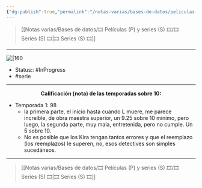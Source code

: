 ```yaml
---
{"dg-publish":true,"permalink":"/notas-varias/bases-de-datos/peliculas-p-y-series-s/s-death-note/"}
---
```



> [[Notas varias/Bases de datos/🎞️ Películas (P) y series (S) 🎞️/🎞️ Series (S) 🎞️\|🎞️ Series (S) 🎞️]]

---

![|160](https://m.media-amazon.com/images/M/MV5BNjRiNmNjMmMtN2U2Yi00ODgxLTk3OTMtMmI1MTI1NjYyZTEzXkEyXkFqcGdeQXVyNjAwNDUxODI@._V1_SX300.jpg)

- Status:: #InProgress 
- #serie 

---

**<center>Calificación (nota) de las temporadas sobre 10:</center>**

- Temporada 1: 98
	- la primera parte, el inicio hasta cuando L muere, me parece increíble, de obra maestra superior, un 9.25 sobre 10 mínimo, pero luego, la segunda parte, muy mala, entretenida, pero no cumple. Un 5 sobre 10.
	- No es posible que los Kira tengan tantos errores y que el reemplazo (los reemplazos) le superen, no, esos detectives son simples sucedáneos.


---

> [[Notas varias/Bases de datos/🎞️ Películas (P) y series (S) 🎞️/🎞️ Series (S) 🎞️\|🎞️ Series (S) 🎞️]]